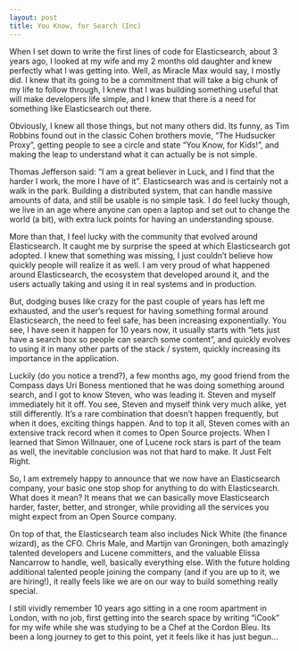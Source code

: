 ```yaml
---
layout: post
title: You Know, for Search (Inc)
---
```


When I set down to write the first lines of code for Elasticsearch, about 3 years ago, I looked at my wife and my 2 months old daughter and knew perfectly what I was getting into. Well, as Miracle Max would say, I mostly did. I knew that its going to be a commitment that will take a big chunk of my life to follow through, I knew that I was building something useful that will make developers life simple, and I knew that there is a need for something like Elasticsearch out there.

Obviously, I knew all those things, but not many others did. Its funny, as Tim Robbins found out in the classic Cohen brothers movie, “The Hudsucker Proxy”, getting people to see a circle and state “You Know, for Kids!”, and making the leap to understand what it can actually be is not simple.

Thomas Jefferson said: “I am a great believer in Luck, and I find that the harder I work, the more I have of it”. Elasticsearch was and is certainly not a walk in the park. Building a distributed system, that can handle massive amounts of data, and still be usable is no simple task. I do feel lucky though, we live in an age where anyone can open a laptop and set out to change the world (a bit), with extra luck points for having an understanding spouse.

More than that, I feel lucky with the community that evolved around Elasticsearch. It caught me by surprise the speed at which Elasticsearch got adopted. I knew that something was missing, I just couldn’t believe how quickly people will realize it as well. I am very proud of what happened around Elasticsearch, the ecosystem that developed around it, and the users actually taking and using it in real systems and in production.

But, dodging buses like crazy for the past couple of years has left me exhausted, and the user’s request for having something formal around Elasticsearch, the need to feel safe, has been increasing exponentially. You see, I have seen it happen for 10 years now, it usually starts with “lets just have a search box so people can search some content”, and quickly evolves to using it in many other parts of the stack / system, quickly increasing its importance in the application.

Luckily (do you notice a trend?), a few months ago, my good friend from the Compass days Uri Boness mentioned that he was doing something around search, and I got to know Steven, who was leading it. Steven and myself immediately hit it off. You see, Steven and myself think very much alike, yet still differently. It’s a rare combination that doesn’t happen frequently, but when it does, exciting things happen. And to top it all, Steven comes with an extensive track record when it comes to Open Source projects. When I learned that Simon Willnauer, one of Lucene rock stars is part of the team as well, the inevitable conclusion was not that hard to make. It Just Felt Right.

So, I am extremely happy to announce that we now have an Elasticsearch company, your basic one stop shop for anything to do with Elasticsearch. What does it mean? It means that we can basically move Elasticsearch harder, faster, better, and stronger, while providing all the services you might expect from an Open Source company.

On top of that, the Elasticsearch team also includes Nick White (the finance wizard), as the CFO. Chris Male, and Martijn van Groningen, both amazingly talented developers and Lucene committers, and the valuable Elissa Nancarrow to handle, well, basically everything else. With the future holding additional talented people joining the company (and if you are up to it, we are hiring!), it really feels like we are on our way to build something really special.

I still vividly remember 10 years ago sitting in a one room apartment in London, with no job, first getting into the search space by writing “iCook” for my wife while she was studying to be a Chef at the Cordon Bleu. Its been a long journey to get to this point, yet it feels like it has just begun…
